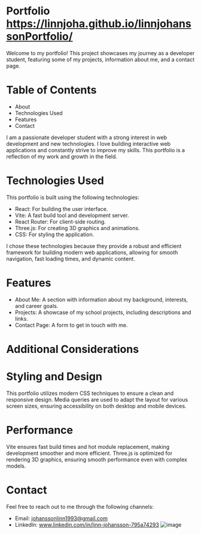 # Portfolio https://linnjoha.github.io/linnjohanssonPortfolio/

Welcome to my portfolio! This project showcases my journey as a developer student, featuring some of my projects, information about me, and a contact page.

# Table of Contents

- About
- Technologies Used
- Features
- Contact

I am a passionate developer student with a strong interest in web development and new technologies. I love building interactive web applications and constantly strive to improve my skills. This portfolio is a reflection of my work and growth in the field.

# Technologies Used

This portfolio is built using the following technologies:

- React: For building the user interface.
- Vite: A fast build tool and development server.
- React Router: For client-side routing.
- Three.js: For creating 3D graphics and animations.
- CSS: For styling the application.

I chose these technologies because they provide a robust and efficient framework for building modern web applications, allowing for smooth navigation, fast loading times, and dynamic content.

# Features

- About Me: A section with information about my background, interests, and career goals.
- Projects: A showcase of my school projects, including descriptions and links.
- Contact Page: A form to get in touch with me.

# Additional Considerations

# Styling and Design

This portfolio utilizes modern CSS techniques to ensure a clean and responsive design. Media queries are used to adapt the layout for various screen sizes, ensuring accessibility on both desktop and mobile devices.

# Performance

Vite ensures fast build times and hot module replacement, making development smoother and more efficient. Three.js is optimized for rendering 3D graphics, ensuring smooth performance even with complex models.

# Contact

Feel free to reach out to me through the following channels:

- Email: johanssonlinn1993@gmail.com
- LinkedIn: www.linkedin.com/in/linn-johansson-795a74293
  ![image](https://github.com/linnjoha/linnjohanssonPortfolio/assets/145101089/c2920a0d-c8dc-481f-887a-ec33155f1ac8)
